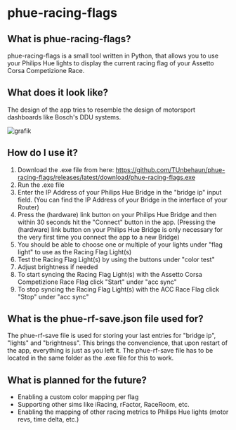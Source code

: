 # phue-racing-flags

## What is phue-racing-flags?

phue-racing-flags is a small tool written in Python, that allows you to use your Philips Hue lights to display the current racing flag of your Assetto Corsa Competizione Race.

## What does it look like?

The design of the app tries to resemble the design of motorsport dashboards like Bosch's DDU systems.

![grafik](https://user-images.githubusercontent.com/12392728/120900824-6aaaa000-c637-11eb-8abb-c7b271e3dde7.png)

## How do I use it?

1. Download the .exe file from here: https://github.com/TUnbehaun/phue-racing-flags/releases/latest/download/phue-racing-flags.exe
2. Run the .exe file
3. Enter the IP Address of your Philips Hue Bridge in the "bridge ip" input field.
(You can find the IP Address of your Bridge in the interface of your Router)
5. Press the (hardware) link button on your Philips Hue Bridge and then within 30 seconds hit the "Connect" button in the app.
(Pressing the (hardware) link button on your Philips Hue Bridge is only necessary for the very first time you connect the app to a new Bridge)
6. You should be able to choose one or multiple of your lights under "flag light" to use as the Racing Flag Light(s)
7. Test the Racing Flag Light(s) by using the buttons under "color test"
8. Adjust brightness if needed
9. To start syncing the Racing Flag Light(s) with the Assetto Corsa Competizione Race Flag click "Start" under "acc sync"
10. To stop syncing the Racing Flag Light(s) with the ACC Race Flag click "Stop" under "acc sync"

## What is the phue-rf-save.json file used for?

The phue-rf-save file is used for storing your last entries for "bridge ip", "lights" and "brightness". This brings the convencience, that upon restart of the app, everything is just as you left it. The phue-rf-save file has to be located in the same folder as the .exe file for this to work.

## What is planned for the future?

* Enabling a custom color mapping per flag
* Supporting other sims like iRacing, rFactor, RaceRoom, etc.
* Enabling the mapping of other racing metrics to Philips Hue lights (motor revs, time delta, etc.)
